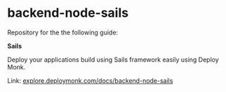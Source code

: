 # backend-node-sails

Repository for the the following guide:

**Sails**

Deploy your applications build using Sails framework easily using Deploy Monk.

Link: [explore.deploymonk.com/docs/backend-node-sails](https://explore.deploymonk.com/docs/backend-node-sails)
